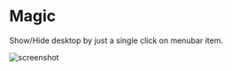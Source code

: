 # Magic
Show/Hide desktop by just a single click on menubar item.

![screenshot](/Screenshot/screenshot.gif)
